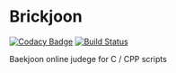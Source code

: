 # Brickjoon 
[![Codacy Badge](https://app.codacy.com/project/badge/Grade/0cbf4b57b55e4416b63d59affce77844)](https://www.codacy.com/gh/naixt1478/Brickjoon/dashboard?utm_source=github.com&amp;utm_medium=referral&amp;utm_content=naixt1478/Brickjoon&amp;utm_campaign=Badge_Grade)
[![Build Status](https://dev.azure.com/qnqn60360/Testing/_apis/build/status/naixt1478.Brickjoon?branchName=master)](https://dev.azure.com/qnqn60360/Testing/_build/latest?definitionId=7&branchName=master)

Baekjoon online judege 
for C / CPP scripts 
